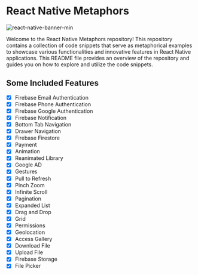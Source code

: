 # React Native Metaphors

![react-native-banner-min](https://github.com/shuklaritvik06/react-native-metaphors/assets/72812470/7ddb7276-42e2-44c5-8b55-f11f493680fb)

Welcome to the React Native Metaphors repository! This repository contains a collection of code snippets that serve as metaphorical examples to showcase various functionalities and innovative features in React Native applications. This README file provides an overview of the repository and guides you on how to explore and utilize the code snippets.

## Some Included Features

- [x] Firebase Email Authentication
- [x] Firebase Phone Authentication
- [x] Firebase Google Authentication
- [x] Firebase Notification
- [x] Bottom Tab Navigation
- [x] Drawer Navigation
- [x] Firebase Firestore
- [x] Payment
- [x] Animation
- [x] Reanimated Library
- [x] Google AD
- [x] Gestures
- [x] Pull to Refresh
- [x] Pinch Zoom
- [x] Infinite Scroll
- [x] Pagination
- [x] Expanded List
- [x] Drag and Drop
- [x] Grid
- [x] Permissions
- [x] Geolocation
- [x] Access Gallery
- [x] Download File
- [x] Upload File
- [x] Firebase Storage
- [x] File Picker
